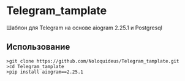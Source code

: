 # Telegram_tamplate
Шаблон для Telegram на основе aiogram 2.25.1 и Postgresql

## Использование
```
>git clone https://github.com/Noloquideus/Telegram_tamplate.git
>cd Telegram_tamplate
>pip install aiogram==2.25.1
```
